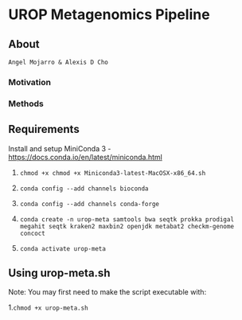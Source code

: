 # UROP Metagenomics Pipeline
 
## About

```
Angel Mojarro & Alexis D Cho
```

### Motivation



### Methods


## Requirements
 
Install and setup MiniConda 3 - https://docs.conda.io/en/latest/miniconda.html
1. ```chmod +x chmod +x Miniconda3-latest-MacOSX-x86_64.sh```

2. ```conda config --add channels bioconda```

3. ```conda config --add channels conda-forge```

4. ```conda create -n urop-meta samtools bwa seqtk prokka prodigal megahit seqtk kraken2 maxbin2 openjdk metabat2 checkm-genome concoct ```

5. ```conda activate urop-meta```

## Using urop-meta.sh

Note: You may first need to make the script executable with:

1.```chmod +x urop-meta.sh```
